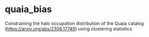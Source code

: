 # quaia_bias
Constraining the halo occupation distribution of the Quaia catalog (https://arxiv.org/abs/2306.17749) using clustering statistics.
